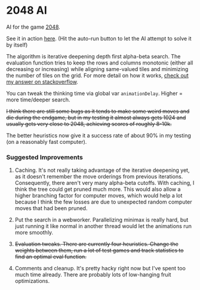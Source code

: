 # 2048 AI

AI for the game [2048](https://github.com/gabrielecirulli/2048).

See it in action [here](http://brent113.github.io/2048-AI-DET/). (Hit the auto-run button to let the AI attempt to solve it by itself)

The algorithm is iterative deepening depth first alpha-beta search. The evaluation function tries to keep the rows and columns monotonic (either all decreasing or increasing) while aligning same-valued tiles and minimizing the number of tiles on the grid. For more detail on how it works, [check out my answer on stackoverflow](http://stackoverflow.com/a/22389702/1056032).

You can tweak the thinking time via global var `animationDelay`. Higher = more time/deeper search.

~~I think there are still some bugs as it tends to make some weird moves and die during the endgame, but in my testing it almost always gets 1024 and usually gets very close to 2048, achieving scores of roughly 8-10k.~~

The better heuristics now give it a success rate of about 90% in my testing (on a reasonably fast computer).

### Suggested Improvements

1.  Caching. It's not really taking advantage of the iterative deepening yet, as it doesn't remember the move orderings from previous iterations. Consequently, there aren't very many alpha-beta cutoffs. With caching, I think the tree could get pruned much more. This would also allow a higher branching factor for computer moves, which would help a lot because I think the few losses are due to unexpected random computer moves that had been pruned.

2. Put the search in a webworker. Parallelizing minimax is really hard, but just running it like normal in another thread would let the animations run more smoothly.

3. ~~Evaluation tweaks. There are currently four heuristics. Change the weights between them, run a lot of test games and track statistics to find an optimal eval function.~~

4. Comments and cleanup. It's pretty hacky right now but I've spent too much time already. There are probably lots of low-hanging fruit optimizations.
